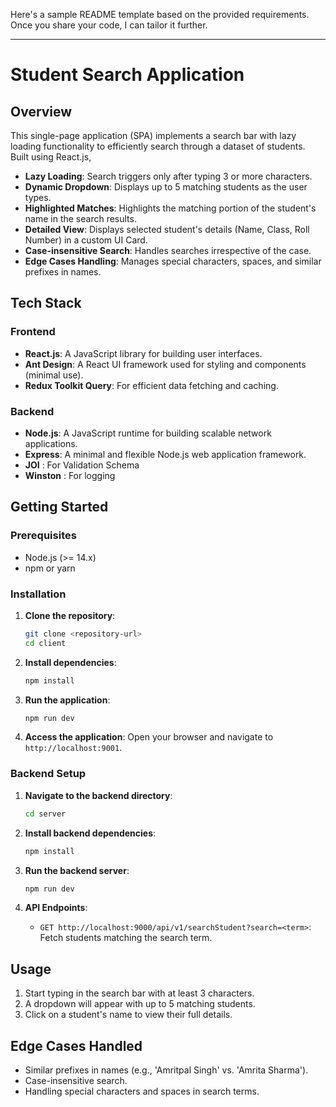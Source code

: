 Here's a sample README template based on the provided requirements. Once you share your code, I can tailor it further.

---

# Student Search Application

## Overview

This single-page application (SPA) implements a search bar with lazy loading functionality to efficiently search through a dataset of students. Built using React.js, 

- **Lazy Loading**: Search triggers only after typing 3 or more characters.
- **Dynamic Dropdown**: Displays up to 5 matching students as the user types.
- **Highlighted Matches**: Highlights the matching portion of the student's name in the search results.
- **Detailed View**: Displays selected student's details (Name, Class, Roll Number) in a custom UI Card.
- **Case-insensitive Search**: Handles searches irrespective of the case.
- **Edge Cases Handling**: Manages special characters, spaces, and similar prefixes in names.

## Tech Stack

### Frontend
- **React.js**: A JavaScript library for building user interfaces.
- **Ant Design**: A React UI framework used for styling and components (minimal use).
- **Redux Toolkit Query**: For efficient data fetching and caching.

### Backend 
- **Node.js**: A JavaScript runtime for building scalable network applications.
- **Express**: A minimal and flexible Node.js web application framework.
- **JOI** : For Validation Schema
- **Winston** : For logging
  

## Getting Started

### Prerequisites
- Node.js (>= 14.x)
- npm or yarn

### Installation

1. **Clone the repository**:
    ```bash
    git clone <repository-url>
    cd client
    ```

2. **Install dependencies**:
    ```bash
    npm install
    ```

3. **Run the application**:
    ```bash
    npm run dev
    ```

4. **Access the application**:
    Open your browser and navigate to `http://localhost:9001`.

### Backend Setup 

1. **Navigate to the backend directory**:
    ```bash
    cd server
    ```

2. **Install backend dependencies**:
    ```bash
    npm install
    ```

3. **Run the backend server**:
    ```bash
    npm run dev
    ```

4. **API Endpoints**:
    - `GET http://localhost:9000/api/v1/searchStudent?search=<term>`: Fetch students matching the search term.

## Usage

1. Start typing in the search bar with at least 3 characters.
2. A dropdown will appear with up to 5 matching students.
3. Click on a student's name to view their full details.

## Edge Cases Handled

- Similar prefixes in names (e.g., 'Amritpal Singh' vs. 'Amrita Sharma').
- Case-insensitive search.
- Handling special characters and spaces in search terms.

